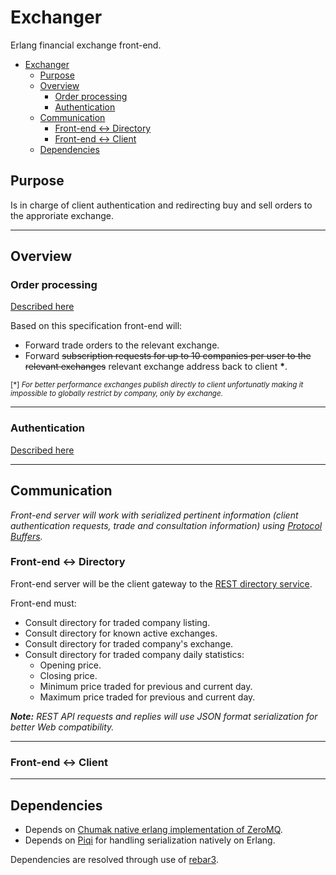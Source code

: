 # Exchanger #

Erlang financial exchange front-end.

- [Exchanger](#exchanger)
    - [Purpose](#purpose)
    - [Overview](#overview)
        - [Order processing](#order-processing)
        - [Authentication](#authentication)
    - [Communication](#communication)
        - [Front-end <-> Directory](#front-end---directory)
        - [Front-end <-> Client](#front-end---client)
    - [Dependencies](#dependencies)

## Purpose ##

Is in charge of client authentication and redirecting buy and sell orders to the approriate exchange.

-----------------------

## Overview ##

### Order processing ###

[Described here](https://github.com/Seriyin/Exchanger-Server#order-processing)

Based on this specification front-end will:

- Forward trade orders to the relevant exchange.
- Forward ~~subscription requests for up to 10 companies per user to the relevant exchanges~~ relevant exchange address back to client **\***.

<sub> [*]  _For better performance exchanges publish directly to client unfortunatly making it impossible to globally restrict by company, only by exchange._ <sub>

-----------------------

### Authentication ###

[Described here](https://github.com/Seriyin/Exchanger-Client#authentication)

-----------------------

## Communication ##

_Front-end server will work with serialized pertinent information (client authentication requests, trade and consultation information) using [Protocol Buffers](https://github.com/google/protobuf)._


### Front-end <-> Directory ###

Front-end server will be the client gateway to the [REST directory service](https://github.com/Seriyin/Exchanger-Directory).

Front-end must:

- Consult directory for traded company listing.
- Consult directory for known active exchanges.
- Consult directory for traded company's exchange.
- Consult directory for traded company daily statistics:
  - Opening price.
  - Closing price.
  - Minimum price traded for previous and current day.
  - Maximum price traded for previous and current day.

_**Note:** REST API requests and replies will use JSON format serialization for better Web compatibility._

-----------------------

### Front-end <-> Client ###



-----------------------

## Dependencies ##

- Depends on [Chumak native erlang implementation of ZeroMQ](https://github.com/zeromq/chumak).
- Depends on [Piqi](https://github.com/alavrik/piqi-erlang) for handling serialization natively on Erlang.

Dependencies are resolved through use of [rebar3](https://github.com/erlang/rebar3).


